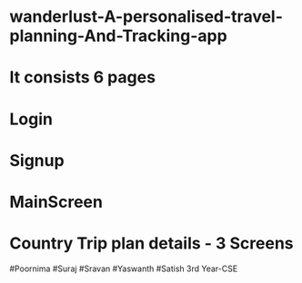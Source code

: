 # wanderlust-A-personalised-travel-planning-And-Tracking-app
# It consists 6 pages
# Login
# Signup
# MainScreen
# Country Trip plan details - 3 Screens
#Poornima #Suraj #Sravan #Yaswanth #Satish 3rd Year-CSE
